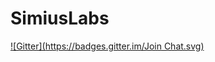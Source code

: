 SimiusLabs
==========
[![Gitter](https://badges.gitter.im/Join Chat.svg)](https://gitter.im/FolksInteractive/SimiusLabs?utm_source=badge&utm_medium=badge&utm_campaign=pr-badge&utm_content=badge)
